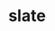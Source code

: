 ---
title: "slate"
layout: cache
categories: [package, v0.18.0]
meta: {"versions": ["2021.05.02"], "compilers": ["gcc@=7.5.0"], "oss": ["ubuntu18.04"], "platforms": ["linux"], "targets": ["x86_64"], "stacks": ["e4s", "root"], "num_specs": 2, "num_specs_by_stack": {"e4s": 2, "root": 2}}
spec_details: [{"hash": "pl4ch65rmg2yhz4tai35rrahfsvo57xa", "compiler": "gcc@=7.5.0", "versions": ["2021.05.02"], "os": "ubuntu18.04", "platform": "linux", "target": "x86_64", "variants": ["build_type=RelWithDebInfo", "+cuda", "cuda_arch=70", "~ipo", "+mpi", "+openmp", "~rocm", "+shared"], "stacks": ["e4s", "root"], "size": "-", "tarball": "https://binaries.spack.io/v0.18.0/build_cache/linux-ubuntu18.04-x86_64/gcc-7.5.0/slate-2021.05.02/linux-ubuntu18.04-x86_64-gcc-7.5.0-slate-2021.05.02-pl4ch65rmg2yhz4tai35rrahfsvo57xa.spack"}, {"hash": "w6xgjwv5brxwkow3tmcc5ucmtzwvmxzh", "compiler": "gcc@=7.5.0", "versions": ["2021.05.02"], "os": "ubuntu18.04", "platform": "linux", "target": "x86_64", "variants": ["build_type=RelWithDebInfo", "~cuda", "~ipo", "+mpi", "+openmp", "~rocm", "+shared"], "stacks": ["e4s", "root"], "size": "-", "tarball": "https://binaries.spack.io/v0.18.0/build_cache/linux-ubuntu18.04-x86_64/gcc-7.5.0/slate-2021.05.02/linux-ubuntu18.04-x86_64-gcc-7.5.0-slate-2021.05.02-w6xgjwv5brxwkow3tmcc5ucmtzwvmxzh.spack"}]
---